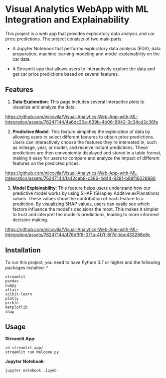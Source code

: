 # Visual Analytics WebApp with ML Integration and Explainability
This project is a web app that provides exploratory data analysis and car price predictions. The project consists of two main parts:

- A Jupyter Notebook that performs exploratory data analysis (EDA), data preparation, machine learning modeling and model explainability on the car data.

- A Streamlit app that allows users to interactively explore the data and get car price predictions based on several features.
  
## Features
  1. **Data Exploration**: This page includes several interactive plots to visualize and analyze the data.
     
https://github.com/niicovila/Visual-Analytics-Web-App-with-ML-Integration/assets/76247144/4a6dc30e-639b-4b06-9942-3c34cd2c36fa


  2. **Predictive Model**: This feature simplifies the exploration of data by allowing users to select different features to obtain price predictions. Users can interactively choose the features they're interested in, such as mileage, year, or model, and receive instant predictions. These predictions are then conveniently displayed and stored in a table format, making it easy for users to compare and analyze the impact of different features on the predicted prices.

https://github.com/niicovila/Visual-Analytics-Web-App-with-ML-Integration/assets/76247144/fa42ceb8-c366-4d44-8391-b89f16028986


  3. **Model Explainability**: This feature helps users understand how our predictive model works by using SHAP (SHapley Additive exPlanations) values. These values show the contribution of each feature to a prediction. By visualizing SHAP values, users can easily see which factors influence the model's decisions the most. This makes it simpler to trust and interpret the model's predictions, leading to more informed decision-making.
  

https://github.com/niicovila/Visual-Analytics-Web-App-with-ML-Integration/assets/76247144/476dfff8-071a-4f7f-8f7d-bbc433288e8c


## Installation
To run this project, you need to have Python 3.7 or higher and the following packages installed:
^
```
streamlit
pandas
numpy
altair
scikit-learn
plotly
pickle
matplotlib
shap
```
## Usage
**Streamlit App**:
```
cd streamlit_app/
streamlit run Welcome.py
```

**Jupyter Notebook**:
```
jupyter notebook .ipynb
```
